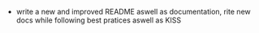 - write a new and improved README aswell as documentation, rite new docs while following best pratices aswell as KISS